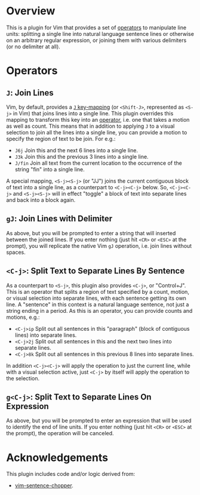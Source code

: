 # Overview

This is a plugin for Vim that provides a set of [operators](http://vimdoc.sourceforge.net/htmldoc/motion.html#operator) to manipulate line units: splitting a single line into natural language sentence lines or otherwise on an arbitrary regular expression, or joining them with various delimiters (or no delimiter at all).

# Operators

## ``J``: Join Lines

Vim, by default, provides a [``J`` key-mapping](http://vimdoc.sourceforge.net/htmldoc/change.html#J) (or ``<Shift-J>``, represented as ``<S-j>`` in Vim) that joins lines into a single line.
This plugin overrides this mapping to transform this key into an [operator](http://vimdoc.sourceforge.net/htmldoc/motion.html#operator), i.e. one that takes a motion as well as count.
This means that in addition to applying ``J`` to a visual selection to join all the lines into a single line, you can provide a motion to specify the region of text to be join.
For e.g.:

-   ``J6j``
    Join this and the next 6 lines into a single line.
-   ``J3k``
    Join this and the previous 3 lines into a single line.
-   ``J/fin``
    Join all text from the current location to the occurrence of the string "fin" into a single line.

A special mapping, ``<S-j><S-j>`` (or "JJ") joins the current contiguous block of text into a single line, as a counterpart to ``<C-j><C-j>`` below.
So, ``<C-j><C-j>`` and ``<S-j><S-j>`` will in effect "toggle" a block of text into separate lines and back into a block again.

## ``gJ``: Join Lines with Delimiter

As above, but you will be prompted to enter a string that will inserted between the joined lines.
If you enter nothing (just hit ``<CR>`` or ``<ESC>`` at the prompt), you will replicate the native Vim ``gJ`` operation, i.e. join lines without spaces.

## ``<C-j>``: Split Text to Separate Lines By Sentence

As a counterpart to ``<S-j>``, this plugin also provides ``<C-j>``, or "Control+J".
This is an operator that splits a region of text specified by a count, motion, or visual selection into separate lines, with each sentence getting its own line.
A "sentence" in this context is a natural language sentence, not just a string ending in a period.
As this is an operator, you can provide counts and motions, e.g.:

-   ``<C-j>ip``
    Split out all sentences in this "paragraph" (block of contiguous lines) into separate lines.
-   ``<C-j>2j``
    Split out all sentences in this and the next two lines into separate lines.
-   ``<C-j>8k``
    Split out all sentences in this previous 8 lines into separate lines.

In addition ``<C-j><C-j>`` will apply the operation to just the current line, while with a visual selection active, just ``<C-j>`` by itself will apply the operation to the selection.

## ``g<C-j>``: Split Text to Separate Lines On Expression

As above, but you will be prompted to enter an expression that will be used to identify the end of line units.
If you enter nothing (just hit ``<CR>`` or ``<ESC>`` at the prompt), the operation will be canceled.

# Acknowledgements

This plugin includes code and/or logic derived from:

-   [vim-sentence-chopper](https://github.com/Konfekt/vim-sentence-chopper).
